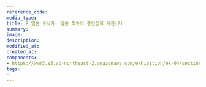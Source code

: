 ```yaml
---
reference_code:
media_type:
title: 8_일본 오사카. 일본 최초의 증언집회 사진(2)
summary:
image:
description:
modified_at:
created_at:
components:
- https://wwm3.s3.ap-northeast-2.amazonaws.com/exhibition/ex-04/section-02/8_일본+오사카.+일본+최초의+증언집회+사진(2).jpg
tags:
-
---
```

